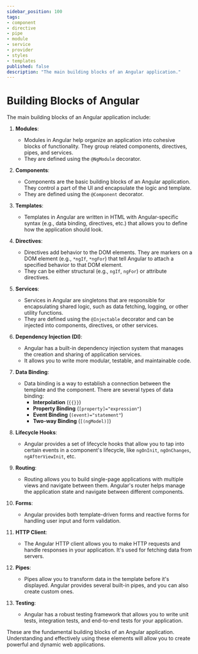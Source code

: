 ```yaml
---
sidebar_position: 100
tags:
- component
- directive
- pipe
- module
- service
- provider
- styles
- templates
published: false
description: "The main building blocks of an Angular application."
---
```


# Building Blocks of Angular

The main building blocks of an Angular application include:

1. **Modules**:
    - Modules in Angular help organize an application into cohesive blocks of functionality. They group related components, directives, pipes, and services.
    - They are defined using the `@NgModule` decorator.

2. **Components**:
    - Components are the basic building blocks of an Angular application. They control a part of the UI and encapsulate the logic and template.
    - They are defined using the `@Component` decorator.

3. **Templates**:
    - Templates in Angular are written in HTML with Angular-specific syntax (e.g., data binding, directives, etc.) that allows you to define how the application should look.

4. **Directives**:
    - Directives add behavior to the DOM elements. They are markers on a DOM element (e.g., `*ngIf`, `*ngFor`) that tell Angular to attach a specified behavior to that DOM element.
    - They can be either structural (e.g., `ngIf`, `ngFor`) or attribute directives.

5. **Services**:
    - Services in Angular are singletons that are responsible for encapsulating shared logic, such as data fetching, logging, or other utility functions.
    - They are defined using the `@Injectable` decorator and can be injected into components, directives, or other services.

6. **Dependency Injection (DI)**:
    - Angular has a built-in dependency injection system that manages the creation and sharing of application services.
    - It allows you to write more modular, testable, and maintainable code.

7. **Data Binding**:
    - Data binding is a way to establish a connection between the template and the component. There are several types of data binding:
        - **Interpolation** (`{{}}`)
        - **Property Binding** (`[property]="expression"`)
        - **Event Binding** (`(event)="statement"`)
        - **Two-way Binding** (`[(ngModel)]`)

8. **Lifecycle Hooks**:
    - Angular provides a set of lifecycle hooks that allow you to tap into certain events in a component's lifecycle, like `ngOnInit`, `ngOnChanges`, `ngAfterViewInit`, etc.

9. **Routing**:
    - Routing allows you to build single-page applications with multiple views and navigate between them. Angular's router helps manage the application state and navigate between different components.

10. **Forms**:
    - Angular provides both template-driven forms and reactive forms for handling user input and form validation.

11. **HTTP Client**:
    - The Angular HTTP client allows you to make HTTP requests and handle responses in your application. It's used for fetching data from servers.

12. **Pipes**:
    - Pipes allow you to transform data in the template before it's displayed. Angular provides several built-in pipes, and you can also create custom ones.

13. **Testing**:
    - Angular has a robust testing framework that allows you to write unit tests, integration tests, and end-to-end tests for your application.

These are the fundamental building blocks of an Angular application. Understanding and effectively using these elements will allow you to create powerful and dynamic web applications.
